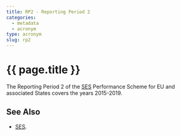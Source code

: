 ```yaml
---
title: RP2 - Reporting Period 2
categories:
  - metadata
  - acronym
type: acronym
slug: rp2
---
```

# {{ page.title }}

The Reporting Period 2 of the [SES][ses] Performance Scheme for EU and
associated States covers the years 2015-2019.

## See Also

* [SES][ses].

[ses]: <{{ "/references/acronym/ses.html" | prepend: site.baseurl | prepend: site.url }}> "SES"
